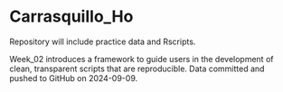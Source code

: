 # Carrasquillo_Ho

Repository will include practice data and Rscripts.

Week_02 introduces a framework to guide users in the development of clean, transparent scripts that are reproducible. Data committed and pushed to GitHub on 2024-09-09.
